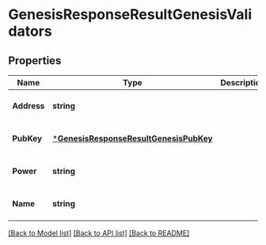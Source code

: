 # GenesisResponseResultGenesisValidators

## Properties
Name | Type | Description | Notes
------------ | ------------- | ------------- | -------------
**Address** | **string** |  | [optional] [default to null]
**PubKey** | [***GenesisResponseResultGenesisPubKey**](GenesisResponse_result_genesis_pub_key.md) |  | [optional] [default to null]
**Power** | **string** |  | [optional] [default to null]
**Name** | **string** |  | [optional] [default to null]

[[Back to Model list]](../README.md#documentation-for-models) [[Back to API list]](../README.md#documentation-for-api-endpoints) [[Back to README]](../README.md)

